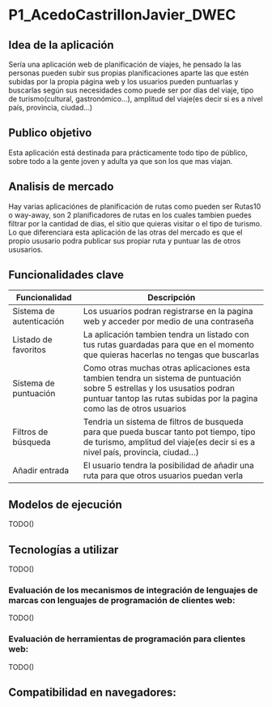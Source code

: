 # P1_AcedoCastrillonJavier_DWEC

## Idea de la aplicación
Sería una aplicación web de planificación de viajes, he pensado la las personas pueden subir sus propias planificaciones aparte las que estén subidas por la propia página web y los usuarios pueden puntuarlas y buscarlas según sus necesidades como puede ser por días del viaje, tipo de turismo(cultural, gastronómico…), amplitud del viaje(es decir si es a nivel país, provincia, ciudad…)

## Publico objetivo
Esta aplicación está destinada para prácticamente todo tipo de público, sobre todo a la gente joven y adulta ya que son los que mas viajan.

## Analisis de mercado
Hay varias aplicaciónes de planificación de rutas como pueden ser Rutas10 o way-away, son 2 planificadores de rutas en los cuales tambien puedes filtrar por la cantidad de dias, el sitio que quieras visitar o el tipo de turismo. Lo que diferenciara esta aplicación de las otras del mercado es que el propio ususario podra publicar sus propiar ruta y puntuar las de otros ususarios.

## Funcionalidades clave
| Funcionalidad            | Descripción                                                                                                                                                                                           |
|--------------------------|-------------------------------------------------------------------------------------------------------------------------------------------------------------------------------------------------------|
| Sistema de autenticación | Los usuarios podran registrarse en la pagina web y acceder por medio de una contraseña                                                                                                                |
| Listado de favoritos     | La aplicación tambien tendra un listado con tus rutas guardadas para que en el momento que quieras hacerlas no tengas que buscarlas                                                                   |
| Sistema de puntuación    | Como otras muchas otras aplicaciones esta tambien tendra un sistema de puntuación sobre 5 estrellas y los ususatios podran puntuar tantop las rutas subidas por la pagina como las de otros usuarios  |
| Filtros de búsqueda      | Tendria un sistema de filtros de busqueda para que pueda buscar tanto pot tiempo, tipo de turismo, amplitud del viaje(es decir si es a nivel país, provincia, ciudad…)                                |
| Añadir entrada           | El usuario tendra la posibilidad de añadir una ruta para que otros usuarios puedan verla                                                                                                              |

## Modelos de ejecución
TODO()

## Tecnologías a utilizar
TODO()
### Evaluación de los mecanismos de integración de lenguajes de marcas con lenguajes de programación de clientes web: 
TODO()

### Evaluación de herramientas de programación para clientes web:
TODO()

## Compatibilidad en navegadores:
